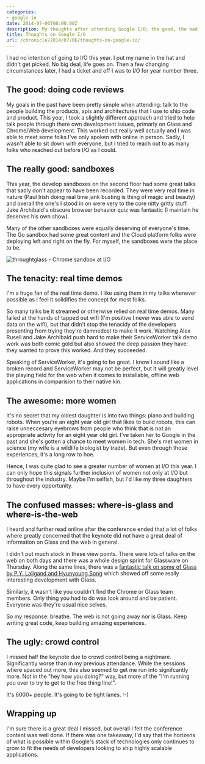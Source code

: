 ```yaml
---
categories:
- google-io
date: 2014-07-06T00:00:00Z
description: My thoughts after attending Google I/O; the good, the bad, the ugly.
title: Thoughts on Google I/O
url: /chronicle/2014/07/06/thoughts-on-google-io/
---
```


I had no intention of going to I/O this year. I put my name in the hat and didn't get picked. No big deal, life goes on. Then a few changing circumstances later, I had a ticket and off I was to I/O for year number three.

## The good: doing code reviews

My goals in the past have been pretty simple when attending: talk to the people building the products, apis and architectures that I use to ship code and product. This year, I took a slightly different approach and tried to help talk people through there own development issues, primarly on Glass and Chrome/Web development. This worked out really well actually and I was able to meet some folks I've only spoken with online in person. Sadly, I wasn't able to sit down with everyone, but I tried to reach out to as many folks who reached out before I/O as I could.

## The really good: sandboxes

This year, the develop sandboxes on the second floor had some great talks that sadly don't appear to have been recorded. They were very real time in nature (Paul Irish doing real time jank busting is thing of magic and beauty) and overall the one's I stood in on were very to the core nitty gritty stuff. Jake Archibald's obscure browser behavior quiz was fantastic (I maintain he deserves his own show).

Many of the other sandboxes were equally deserving of everyone's time. The Go sandbox had some great content and the Cloud platform folks were deploying left and right on the fly. For myself, the sandboxes were the place to be.

<img src="/images/blog/2014/07/20140625_123606_816.jpg" alt="throughtglass - Chrome sandbox at I/O" />

## The tenacity: real time demos

I'm a huge fan of the real time demo. I like using them in my talks whenever possible as I feel it solidifies the concept for most folks.

So many talks be it streamed or otherwise relied on real time demos. Many failed at the hands of tapped out wifi (I'm positive I never was able to send data on the wifi), but that didn't stop the tenacidy of the developers presenting from trying they're damnedest to make it work. Watching Alex Rusell and Jake Archibald push hard to make their ServiceWorker talk demo work was both comic gold but also showed the deep passion they have: they wanted to prove this worked. And they succeeded.

Speaking of ServiceWorker, it's going to be great. I know I sound like a broken record and ServiceWorker may not be perfect, but it will greatly level the playing field for the web when it comes to installable, offline web applications in comparision to their native kin.

## The awesome: more women

It's no secret that my oldest daughter is into two things: piano and building robots. When you're an eight year old girl that likes to build robots, this can raise unneccesary eyebrows from people who think that is not an appropriate activity for an eight year old girl. I've taken her to Google in the past and she's gotten a chance to meet women in tech. She's met women in science (my wife is a wildlife biologist by trade). But even through those experiences, it's a long row to hoe.

Hence, I was quite glad to see a greater number of women at I/O this year. I can only hope this signals further inclusion of women not only at I/O but throughout the industry. Maybe I'm selfish, but I'd like my three daughters to have every opportunity.

## The confused masses: where-is-glass and where-is-the-web

I heard and further read online after the conference ended that a lot of folks where greatly concerned that the keynote did not have a great deal of information on Glass and the web in general.

I didn't put much stock in these view points. There were lots of talks on the web on both days and there was a whole design sprint for Glassware on Thursday. Along the same lines, there was a [fantastic talk on some of Glass by P.Y. Laligand and Hyunyoung Song](https://www.youtube.com/watch?v=ssmix_q_BJQ) which showed off some really interesting development with Glass.

Similarly, it wasn't like you couldn't find the Chrome or Glass team members. Only thing you had to do was look around and be patient. Everyone was they're usual nice selves.

So my response: breathe. The web is not going away nor is Glass. Keep writing great code, keep building amazing experiences.

## The ugly: crowd control

I missed half the keynote due to crowd control being a nightmare. Significantly worse than in my previous attendance. While the sessions where spaced out more, this also seemed to get me run into signifcantly more. Not in the "hey how you doing?" way, but more of the "I'm running you over to try to get to the free thing line!".

It's 6000+ people. It's going to be tight lanes. :-)

## Wrapping up

I'm sure there is a great deal I missed, but overall I felt the conference content was well done. If there was one takeaway, I'd say that the horizens of what is possible within Google's stack of technologies only continues to grow to fit the needs of developers looking to ship highly scalable applications.